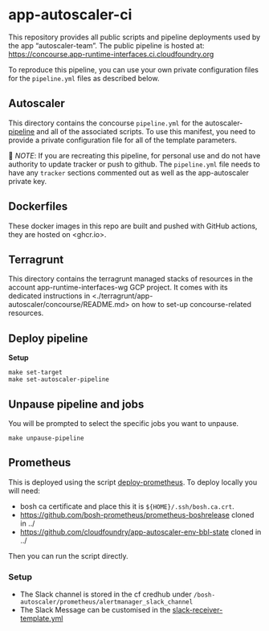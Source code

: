 # app-autoscaler-ci
This repository provides all public scripts and pipeline deployments used by the app “autoscaler-team”. The public pipeline is hosted at: <https://concourse.app-runtime-interfaces.ci.cloudfoundry.org>

To reproduce this pipeline, you can use your own private configuration files for the `pipeline.yml` files as described below.

## Autoscaler
This directory contains the concourse `pipeline.yml` for the autoscaler-[pipeline](<https://concourse.app-runtime-interfaces.ci.cloudfoundry.org/teams/app-autoscaler/pipelines/app-autoscaler-release>) and all of the associated scripts. To use this manifest, you need to provide a private configuration file for all of the template parameters.

🚸 *NOTE*: If you are recreating this pipeline, for personal use and do not have authority to update tracker or push to github. The `pipeline.yml` file needs to have any `tracker` sections commented out as well as the app-autoscaler private key.

## Dockerfiles
These docker images in this repo are built and pushed with GitHub actions, they are hosted on <ghcr.io>.

## Terragrunt
This directory contains the terragrunt managed stacks of resources in the account app-runtime-interfaces-wg GCP project. It comes with its dedicated instructions in <./terragrunt/app-autoscaler/concourse/README.md> on how to set-up concourse-related resources.

## Deploy pipeline
__Setup__

```shell
make set-target
make set-autoscaler-pipeline
```

## Unpause pipeline and jobs
You will be prompted to select the specific jobs you want to unpause.
```shell
make unpause-pipeline
```

## Prometheus
This is deployed using the script [deploy-prometheus](<./infrastructure/scripts/deploy-prometheus.sh>). To deploy locally you will need:
 + bosh ca certificate and place this it is `${HOME}/.ssh/bosh.ca.crt`.
 + <https://github.com/bosh-prometheus/prometheus-boshrelease> cloned in ../
 + <https://github.com/cloudfoundry/app-autoscaler-env-bbl-state> cloned in ../

Then you can run the script directly.

### Setup
 * The Slack channel is stored in the cf credhub under `/bosh-autoscaler/prometheus/alertmanager_slack_channel`
 * The Slack Message can be customised in the [slack-receiver-template.yml](<./operations/slack-receiver-template.yml>)

